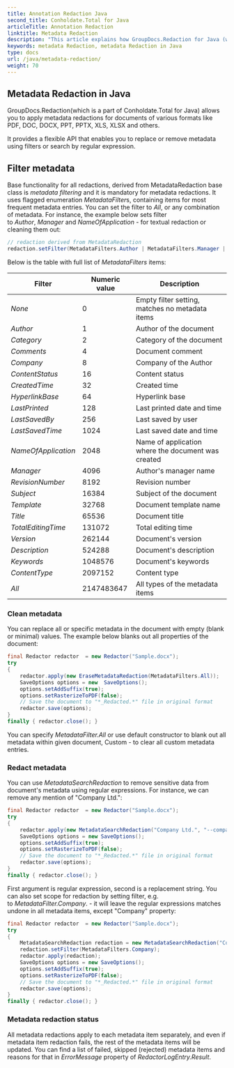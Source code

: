 ```yaml
---
title: Annotation Redaction Java
second_title: Conholdate.Total for Java
articleTitle: Annotation Redaction
linktitle: Metadata Redaction
description: "This article explains how GroupDocs.Redaction for Java (which is a part of Conholdate.Total for Java) perform metadata redaction."
keywords: metadata Redaction, metadata Redaction in Java
type: docs
url: /java/metadata-redaction/
weight: 70
---
```


## Metadata Redaction in Java


GroupDocs.Redaction(which is a part of Conholdate.Total for Java) allows you to apply metadata redactions for documents of various formats like PDF, DOC, DOCX, PPT, PPTX, XLS, XLSX and others.

It provides a flexible API that enables you to replace or remove metadata using filters or search by regular expression.

## Filter metadata

Base functionality for all redactions, derived from MetadataRedaction base class is *metadata filtering* and it is mandatory for metadata redactions. It uses flagged enumeration *MetadataFilter*s, containing items for most frequent metadata entries. You can set the filter to *All*, or any combination of metadata. For instance, the example below sets filter to *Author*, *Manager* and *NameOfApplication* - for textual redaction or cleaning them out:



```java
// redaction derived from MetadataRedaction
redaction.setFilter(MetadataFilters.Author | MetadataFilters.Manager | MetadataFilters.NameOfApplication);
```

Below is the table with full list of *MetadataFilters* items:

| Filter | Numeric value | Description |
| --- | --- | --- |
| *None* | 0 | Empty filter setting, matches no metadata items |
| *Author* | 1 | Author of the document |
| *Category* | 2 | Category of the document |
| *Comments* | 4 | Document comment |
| *Company* | 8 | Company of the Author |
| *ContentStatus* | 16 | Content status |
| *CreatedTime* | 32 | Created time |
| *HyperlinkBase* | 64 | Hyperlink base |
| *LastPrinted* | 128 | Last printed date and time |
| *LastSavedBy* | 256 | Last saved by user |
| *LastSavedTime* | 1024 | Last saved date and time |
| *NameOfApplication* | 2048 | Name of application where the document was created |
| *Manager* | 4096 | Author's manager name |
| *RevisionNumber* | 8192 | Revision number |
| *Subject* | 16384 | Subject of the document |
| *Template* | 32768 | Document template name |
| *Title* | 65536 | Document title |
| *TotalEditingTime* | 131072 | Total editing time |
| *Version* | 262144 | Document's version |
| *Description* | 524288 | Document's description |
| *Keywords* | 1048576 | Document's keywords |
| *ContentType* | 2097152 | Content type |
| *All* | 2147483647 | All types of the metadata items |

### Clean metadata

You can replace all or specific metadata in the document with empty (blank or minimal) values. The example below blanks out all properties of the document:



```java
final Redactor redactor  = new Redactor("Sample.docx");
try 
{
    redactor.apply(new EraseMetadataRedaction(MetadataFilters.All));
    SaveOptions options = new  SaveOptions();
    options.setAddSuffix(true);
    options.setRasterizeToPDF(false);
    // Save the document to "*_Redacted.*" file in original format
    redactor.save(options);
}
finally { redactor.close(); }
```

You can specify *MetadataFilter.All* or use default constructor to blank out all metadata within given document, Custom - to clear all custom metadata entries.

### Redact metadata

You can use *MetadataSearchRedaction* to remove sensitive data from document's metadata using regular expressions. For instance, we can remove any mention of "Company Ltd.":



```java
final Redactor redactor  = new Redactor("Sample.docx");
try 
{
    redactor.apply(new MetadataSearchRedaction("Company Ltd.", "--company--"));
    SaveOptions options = new SaveOptions();
    options.setAddSuffix(true);
    options.setRasterizeToPDF(false);
    // Save the document to "*_Redacted.*" file in original format
    redactor.save(options);
}
finally { redactor.close(); }
```

First argument is regular expression, second is a replacement string. You can also set scope for redaction by setting filter, e.g. to *MetadataFilter.Company*. - it will leave the regular expressions matches undone in all metadata items, except "Company" property:



```java
final Redactor redactor  = new Redactor("Sample.docx");
try 
{
    MetadataSearchRedaction redaction = new MetadataSearchRedaction("Company Ltd.", "--company--");
    redaction.setFilter(MetadataFilters.Company);
    redactor.apply(redaction);
    SaveOptions options = new SaveOptions();
    options.setAddSuffix(true);
    options.setRasterizeToPDF(false);
    // Save the document to "*_Redacted.*" file in original format
    redactor.save(options);
}
finally { redactor.close(); }
```

### Metadata redaction status

All metadata redactions apply to each metadata item separately, and even if metadata item redaction fails, the rest of the metadata items will be updated. You can find a list of failed, skipped (rejected) metadata items and reasons for that in *ErrorMessage* property of *RedactorLogEntry.Result*.

